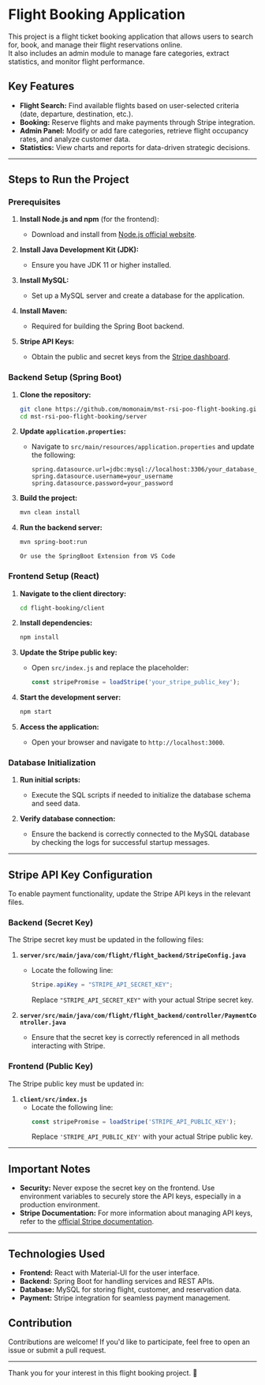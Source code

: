 # Flight Booking Application

This project is a flight ticket booking application that allows users to search for, book, and manage their flight reservations online.  
It also includes an admin module to manage fare categories, extract statistics, and monitor flight performance.  

## Key Features

- **Flight Search:** Find available flights based on user-selected criteria (date, departure, destination, etc.).  
- **Booking:** Reserve flights and make payments through Stripe integration.  
- **Admin Panel:** Modify or add fare categories, retrieve flight occupancy rates, and analyze customer data.  
- **Statistics:** View charts and reports for data-driven strategic decisions.  

---

## Steps to Run the Project

### Prerequisites

1. **Install Node.js and npm** (for the frontend):
   - Download and install from [Node.js official website](https://nodejs.org/).

2. **Install Java Development Kit (JDK):**
   - Ensure you have JDK 11 or higher installed.

3. **Install MySQL:**
   - Set up a MySQL server and create a database for the application.

4. **Install Maven:**
   - Required for building the Spring Boot backend.

5. **Stripe API Keys:**
   - Obtain the public and secret keys from the [Stripe dashboard](https://dashboard.stripe.com/).

### Backend Setup (Spring Boot)

1. **Clone the repository:**
   ```bash
   git clone https://github.com/momonaim/mst-rsi-poo-flight-booking.git
   cd mst-rsi-poo-flight-booking/server
   ```

2. **Update `application.properties`:**
   - Navigate to `src/main/resources/application.properties` and update the following:
     ```properties
     spring.datasource.url=jdbc:mysql://localhost:3306/your_database_name
     spring.datasource.username=your_username
     spring.datasource.password=your_password
     ```

3. **Build the project:**
   ```bash
   mvn clean install
   ```

4. **Run the backend server:**
   ```bash
   mvn spring-boot:run
   ```
   `
   Or use the SpringBoot Extension from VS Code
   `

### Frontend Setup (React)

1. **Navigate to the client directory:**
   ```bash
   cd flight-booking/client
   ```

2. **Install dependencies:**
   ```bash
   npm install
   ```

3. **Update the Stripe public key:**
   - Open `src/index.js` and replace the placeholder:
     ```javascript
     const stripePromise = loadStripe('your_stripe_public_key');
     ```

4. **Start the development server:**
   ```bash
   npm start
   ```

5. **Access the application:**
   - Open your browser and navigate to `http://localhost:3000`.

### Database Initialization

1. **Run initial scripts:**
   - Execute the SQL scripts if needed to initialize the database schema and seed data.

2. **Verify database connection:**
   - Ensure the backend is correctly connected to the MySQL database by checking the logs for successful startup messages.

---

## Stripe API Key Configuration

To enable payment functionality, update the Stripe API keys in the relevant files.

### Backend (Secret Key)

The Stripe secret key must be updated in the following files:  

1. **`server/src/main/java/com/flight/flight_backend/StripeConfig.java`**  
   - Locate the following line:
     ```java
     Stripe.apiKey = "STRIPE_API_SECRET_KEY";
     ```
     Replace `"STRIPE_API_SECRET_KEY"` with your actual Stripe secret key.  

2. **`server/src/main/java/com/flight/flight_backend/controller/PaymentController.java`**  
   - Ensure that the secret key is correctly referenced in all methods interacting with Stripe.  

### Frontend (Public Key)

The Stripe public key must be updated in:  

1. **`client/src/index.js`**  
   - Locate the following line:
     ```javascript
     const stripePromise = loadStripe('STRIPE_API_PUBLIC_KEY');
     ```
     Replace `'STRIPE_API_PUBLIC_KEY'` with your actual Stripe public key.  

---

## Important Notes

- **Security:** Never expose the secret key on the frontend. Use environment variables to securely store the API keys, especially in a production environment.  
- **Stripe Documentation:** For more information about managing API keys, refer to the [official Stripe documentation](https://stripe.com/docs/api).  

---

## Technologies Used

- **Frontend:** React with Material-UI for the user interface.  
- **Backend:** Spring Boot for handling services and REST APIs.  
- **Database:** MySQL for storing flight, customer, and reservation data.  
- **Payment:** Stripe integration for seamless payment management.  

## Contribution

Contributions are welcome! If you'd like to participate, feel free to open an issue or submit a pull request.

---

Thank you for your interest in this flight booking project. 🚀

